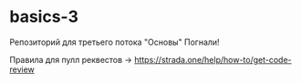 # basics-3
Репозиторий для третьего потока "Основы" 
Погнали!

Правила для пулл реквестов -> https://strada.one/help/how-to/get-code-review
